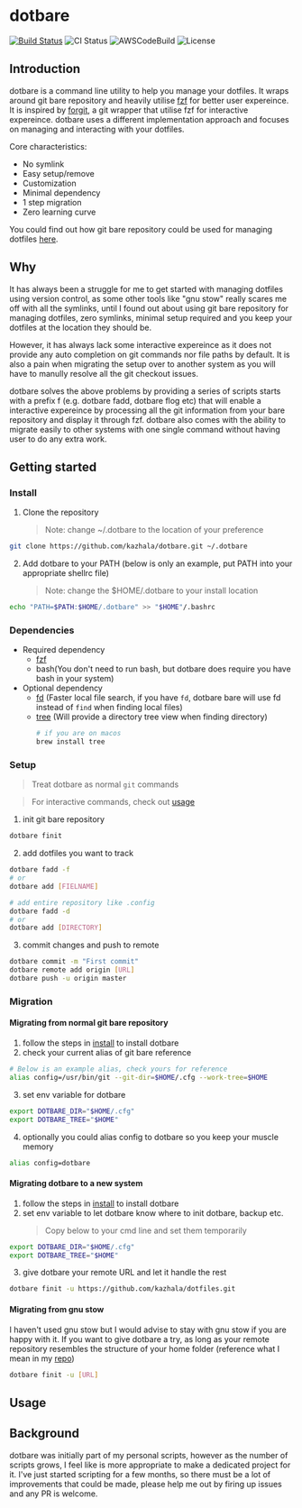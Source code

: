 # dotbare

[![Build Status](https://img.shields.io/travis/com/kazhala/dotbare/master?label=Travis&logo=Travis)](https://travis-ci.com/kazhala/dotbare)
![CI Status](https://github.com/kazhala/dotbare/workflows/CI/badge.svg)
![AWSCodeBuild](https://codebuild.ap-southeast-2.amazonaws.com/badges?uuid=eyJlbmNyeXB0ZWREYXRhIjoiYWVnOEdGbWxuMmpJdVF2S3RTOFdUeGhEZDZvVkZ1cnBtZGJjd0RuOFdxUWxGeG1zR2YycFcydFJZT25VV3NkZnNsRWJ4ZVNsZ0VxZnpOY3RFUGdMV0RNPSIsIml2UGFyYW1ldGVyU3BlYyI6IlNDNjNHTlkyS2ZmbE5lZGIiLCJtYXRlcmlhbFNldFNlcmlhbCI6MX0%3D&branch=master)
![License](https://img.shields.io/badge/license-MIT-green)

## Introduction

dotbare is a command line utility to help you manage your dotfiles. It wraps around git bare
repository and heavily utilise [fzf](https://github.com/junegunn/fzf) for better user expereince.
It is inspired by [forgit](https://github.com/wfxr/forgit), a git wrapper that utilise fzf for interactive expereince.
dotbare uses a different implementation approach and focuses on managing and interacting with your dotfiles.

Core characteristics:

- No symlink
- Easy setup/remove
- Customization
- Minimal dependency
- 1 step migration
- Zero learning curve

You could find out how git bare repository could be used for managing dotfiles [here](https://www.atlassian.com/git/tutorials/dotfiles).

## Why

It has always been a struggle for me to get started with managing dotfiles using version control,
as some other tools like "gnu stow" really scares me off with all the symlinks, until I found
out about using git bare repository for managing dotfiles, zero symlinks, minimal setup
required and you keep your dotfiles at the location they should be.

However, it has always lack some interactive expereince as it does not provide any auto
completion on git commands nor file paths by default. It is also a pain when migrating the setup over
to another system as you will have to manully resolve all the git checkout issues.

dotbare solves the above problems by providing a series of scripts starts with a prefix f
(e.g. dotbare fadd, dotbare flog etc) that will enable a interactive expereince by processing
all the git information from your bare repository and display it through fzf.
dotbare also comes with the ability to migrate easily to other systems with one single
command without having user to do any extra work.

## Getting started

### Install

1. Clone the repository
   > Note: change ~/.dotbare to the location of your preference

```sh
git clone https://github.com/kazhala/dotbare.git ~/.dotbare
```

2. Add dotbare to your PATH (below is only an example, put PATH into your appropriate shellrc file)

   > Note: change the \$HOME/.dotbare to your install location

```sh
echo "PATH=$PATH:$HOME/.dotbare" >> "$HOME"/.bashrc
```

### Dependencies

- Required dependency
  - [fzf](https://github.com/junegunn/fzf)
  - bash(You don't need to run bash, but dotbare does require you have bash in your system)
- Optional dependency
  - [fd](https://github.com/sharkdp/fd) (Faster local file search, if you have `fd`, dotbare bare will use fd instead of `find` when finding local files)
  - [tree](https://linux.die.net/man/1/tree) (Will provide a directory tree view when finding directory)
    ```sh
    # if you are on macos
    brew install tree
    ```

### Setup

> Treat dotbare as normal `git` commands

> For interactive commands, check out [usage](#usage)

1. init git bare repository

```sh
dotbare finit
```

2. add dotfiles you want to track

```sh
dotbare fadd -f
# or
dotbare add [FIELNAME]

# add entire repository like .config
dotbare fadd -d
# or
dotbare add [DIRECTORY]
```

3. commit changes and push to remote

```sh
dotbare commit -m "First commit"
dotbare remote add origin [URL]
dotbare push -u origin master
```

### Migration

#### Migrating from normal git bare repository

1. follow the steps in [install](#Install) to install dotbare
2. check your current alias of git bare reference

```sh
# Below is an example alias, check yours for reference
alias config=/usr/bin/git --git-dir=$HOME/.cfg --work-tree=$HOME
```

3. set env variable for dotbare

```sh
export DOTBARE_DIR="$HOME/.cfg"
export DOTBARE_TREE="$HOME"
```

4. optionally you could alias config to dotbare so you keep your muscle memory

```sh
alias config=dotbare
```

#### Migrating dotbare to a new system

1. follow the steps in [install](#Install) to install dotbare
2. set env variable to let dotbare know where to init dotbare, backup etc.
   > Copy below to your cmd line and set them temporarily

```sh
export DOTBARE_DIR="$HOME/.cfg"
export DOTBARE_TREE="$HOME"
```

3. give dotbare your remote URL and let it handle the rest

```sh
dotbare finit -u https://github.com/kazhala/dotfiles.git
```

#### Migrating from gnu stow

I haven't used gnu stow but I would advise to stay with gnu stow if you are happy with it.
If you want to give dotbare a try, as long as your remote repository resembles the structure
of your home folder (reference what I mean in my [repo](https://github.com/kazhala/dotfiles.git))

```sh
dotbare finit -u [URL]
```

## Usage

## Background

dotbare was initially part of my personal scripts, however as the number of scripts grows,
I feel like is more appropriate to make a dedicated project for it. I've just started
scripting for a few months, so there must be a lot of improvements that could be made, please
help me out by firing up issues and any PR is welcome.
